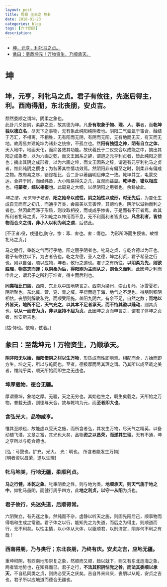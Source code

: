```yaml
---
layout: post
title: 周易 王夫之 坤卦
date: 2018-01-23
categories: blog
tags: [六十四卦]
description: 
---
```


<span id = "jump"></span>
- [坤，元亨，利牝马之贞。](#jump君子有攸往)
- [彖曰：至哉坤元！万物资生，乃顺承天。](#jump至哉坤元)



# 坤

<span id = "jump君子有攸往"></span>
## 坤，元亨，利牝马之贞。君子有攸往，先迷后得主，利。西南得朋，东北丧朋，安贞吉。

颓然委顺之谓坤，阴柔之象也。<br>
此卦六爻皆阴，柔静之至，故其德为坤。凡**卦有取象于物、理、人、事**者，而**乾坤独以德立名**，尽天下之事物，无有象此纯阳纯阴者也。阴阳二气氤氲于宙合，融结于万汇，不相离，不相胜，无有阳而无阴，有阴而无阳，无有地而无天，有天而无地。故周易并建乾坤为诸卦之统宗，不孤立也。然**阳有独运之神，阴有自立之体**，天入地中，地函天化，而抑各效其功能。故伏羲氏于二仪交合以成能之中，摘出其阳之成象者，以为六画之乾，而文王因系之辞，谓道之元亨利贞者，皆此纯阳之撰也；摘出其阴之成形者，以为六画之坤，而文王因系之辞，谓道有元亨利牝马之贞者，惟此纯阴之撰也；为各著其性情功效焉。然阴阳非有偏至之时，刚柔非有偏成之物。故周易之序，错综相比，合二卦以著幽明屈伸之一致。乾坤并立，屯蒙交运，合异于同，而经纬备，大小险易得失之几，互观而益显。**乾坤者，错以相应**也。**屯蒙者，综以相报也**。此周易之大纲，以尽阴阳之用者也。余卦放此。


*坤之德，元亨同于乾者*，**阳之始命以成性，阴之始性以成形，时无先后**，为变化生成自无而有之初几，而通乎万类，会嘉美以无害悖，其德均也。阴所以滋物而利之者也。然因此而滞于形质，则攻取相役，而或成乎惨害，于是而有不正者焉。故其所利者牝马之贞，不如乾之以神用而不息，无不利而利者皆贞也。**凡言利者，皆益物而合义之谓，非小人以利为利之谓**，后仿此。


[不正者:役，戍邊也,防守。惨：毒、害也。害：傷也。 为形所滞而生侵害。故惟牝马之贞。]


马之健行，秉乾之气而行乎地，阳之丽乎阴者也。牝马之贞，与乾合德以为正也。君子有攸往以下，为占者告也。乾之龙德，圣人之德，坤之利贞，君子希圣之行也。刚以自强，顺以应物，坤者，攸行之道也。君子之有所往，**以阴柔为先，则欲胜理，物丧志而迷；以阴柔为后，得阳刚为主而从之，则合义而利**。此因坤之利而申言之，谓君子之所利于坤者，得主而后利也。


**同类相比曰朋**，西南、东北以中国地势言之。西南为梁州，崇山复岭，冰雪夏积，阴所聚也。东北冀、营、兖、青之域，平衍而迤于海，地气之不足也。得朋则积阴相怙，丧朋则解散私党，而顺受阳施。盖阳九阴六，有余不足，自然之数；而**地以外皆天，地所不足，天气充之**。**以其本不足者承天，而不恃其盈以躁动**，则其贞也，**以从一而安为贞，非以坚持不屈为贞**。此因坤之贞而申言之，谓君子体坤之贞者，惟安斯吉也。


[怙:恃也。依赖，仗着。]


<span id = "jump至哉坤元"></span>
## 彖曰：至哉坤元！万物资生，乃顺承天。


**阴非阳无以始，而阳借阴之材以生万物**，形质成而性即丽焉。相配而合，方始而即方生，坤之元，所以与乾同也。至者，德极厚而尽其理之谓。乃其所以成至哉之美者，惟纯乎柔，顺天所始而即生之无违也。


### 坤厚载物，徳合无疆。
厚谓重坤，象地之厚。无疆，天之无穷也。其始也生之，既生矣载之。天所始之万物，普载无遗，则德与天合，故与乾均为元，而**至者即大也**。

### 含弘光大，品物咸亨。
惟其至顺也，故能虚以受天之施，而所含者弘，其发生万物，尽天气之精英，以备动植飞潜，文章之富，其光也大矣，品物**资之以昌荣，而遂其生理**，无有不通，坤之亨所以与乾合德也。


[弘：弓聲也。扩充，光大。  光：明也。  所含者能发生万物]<br>
[明者资以昌荣，遂以生理]


### 牝马地类，行地无疆，柔顺利贞。
**马之行健，本乾之象**。牝秉阴柔之性，则与地为类。**地顺承天，则天气施于地之中**，如牝马虽阴，而健行周乎四方，此**地之利贞，以守一从阳**为贞也。

### 君子攸行，先迷失道，后顺得常。
六阴聚立，有先迷之象。然纯而不杂，虚静以听天之施，则固先阳后己，顺事物而得唱和生成之常道。君子体之以行，能知先之为失道，而后之为得主，则顺道而行，无不利矣。以性主情，以小体从大体，以臣顺君，以刑济赏，阴亦何不利之有哉！

### 西南得朋，乃与类行；东北丧朋，乃终有庆。安贞之吉，应地无疆。
重坤积阴，有西南地形崇复之象，然顺而又顺，趋以就下，则又有东北迤海之象，两者皆地势也，在知择而已。君子之行，**不法其积阴怙党之咎，而法其委顺以承天**，不自私同类之贞，则终必受天之庆矣。吉自外来曰庆，丧朋以从乾，安贞之吉也，君子所以应地道而德合无疆也。



